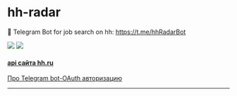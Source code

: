 # hh-radar
🤖 Telegram Bot for job search on hh: https://t.me/hhRadarBot


![](https://img.shields.io/github/languages/top/never-sleeps/hh-radar)
![](https://img.shields.io/github/license/never-sleeps/hh-radar)

#### **[api сайта hh.ru ](https://github.com/hhru/api/blob/master/README.md#headhunter-api)**
[Про Telegram bot-OAuth авторизацию](https://coderoad.ru/37264827/Telegram-bot-OAuth-%D0%B0%D0%B2%D1%82%D0%BE%D1%80%D0%B8%D0%B7%D0%B0%D1%86%D0%B8%D1%8F)





-------------------------------------------------------------------------------

